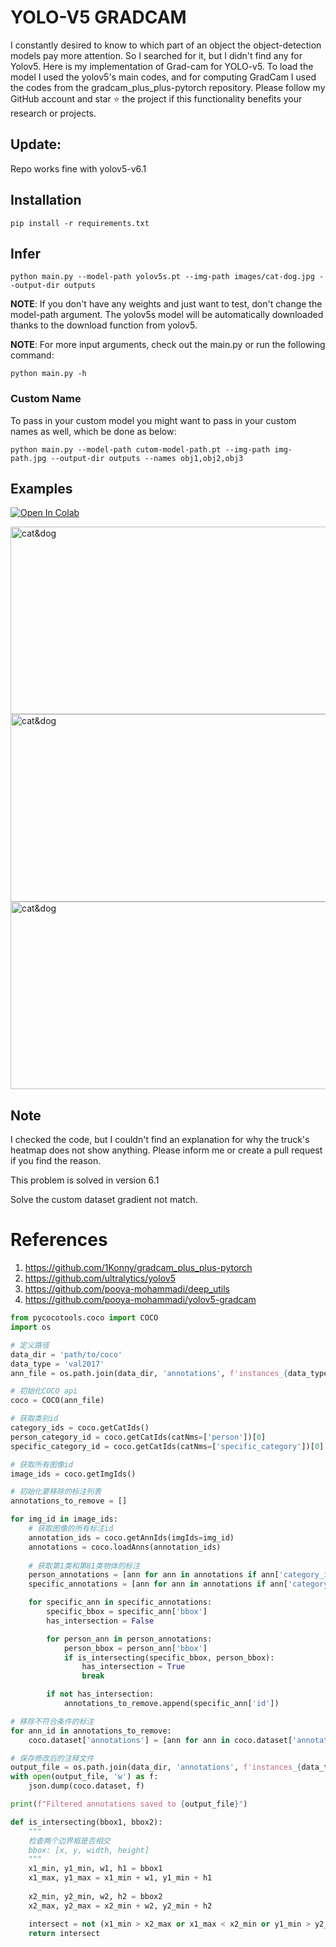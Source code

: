 # YOLO-V5 GRADCAM

I constantly desired to know to which part of an object the object-detection models pay more attention. So I searched for it, but I didn't find any for Yolov5.
Here is my implementation of Grad-cam for YOLO-v5. To load the model I used the yolov5's main codes, and for computing GradCam I used the codes from the gradcam_plus_plus-pytorch repository.
Please follow my GitHub account and star ⭐ the project if this functionality benefits your research or projects.

## Update:
Repo works fine with yolov5-v6.1


## Installation
`pip install -r requirements.txt`

## Infer
`python main.py --model-path yolov5s.pt --img-path images/cat-dog.jpg --output-dir outputs`

**NOTE**: If you don't have any weights and just want to test, don't change the model-path argument. The yolov5s model will be automatically downloaded thanks to the download function from yolov5. 

**NOTE**: For more input arguments, check out the main.py or run the following command:

```python main.py -h```

### Custom Name
To pass in your custom model you might want to pass in your custom names as well, which be done as below:
```
python main.py --model-path cutom-model-path.pt --img-path img-path.jpg --output-dir outputs --names obj1,obj2,obj3 
```
## Examples
[![Open In Colab](https://colab.research.google.com/assets/colab-badge.svg)](https://colab.research.google.com/github/pooya-mohammadi/yolov5-gradcam/blob/master/main.ipynb)

<img src="https://raw.githubusercontent.com/pooya-mohammadi/yolov5-gradcam/master/outputs/eagle-res.jpg" alt="cat&dog" height="300" width="1200">
<img src="https://raw.githubusercontent.com/pooya-mohammadi/yolov5-gradcam/master/outputs/cat-dog-res.jpg" alt="cat&dog" height="300" width="1200">
<img src="https://raw.githubusercontent.com/pooya-mohammadi/yolov5-gradcam/master/outputs/dog-res.jpg" alt="cat&dog" height="300" width="1200">

## Note
I checked the code, but I couldn't find an explanation for why the truck's heatmap does not show anything. Please inform me or create a pull request if you find the reason.

This problem is solved in version 6.1

Solve the custom dataset gradient not match.

# References
1. https://github.com/1Konny/gradcam_plus_plus-pytorch
2. https://github.com/ultralytics/yolov5
3. https://github.com/pooya-mohammadi/deep_utils
4. https://github.com/pooya-mohammadi/yolov5-gradcam
```python
from pycocotools.coco import COCO
import os

# 定义路径
data_dir = 'path/to/coco'
data_type = 'val2017'
ann_file = os.path.join(data_dir, 'annotations', f'instances_{data_type}.json')

# 初始化COCO api
coco = COCO(ann_file)

# 获取类别id
category_ids = coco.getCatIds()
person_category_id = coco.getCatIds(catNms=['person'])[0]
specific_category_id = coco.getCatIds(catNms=['specific_category'])[0]  # 具体类的名字，如 'dog'

# 获取所有图像id
image_ids = coco.getImgIds()

# 初始化要移除的标注列表
annotations_to_remove = []

for img_id in image_ids:
    # 获取图像的所有标注id
    annotation_ids = coco.getAnnIds(imgIds=img_id)
    annotations = coco.loadAnns(annotation_ids)
    
    # 获取第1类和第81类物体的标注
    person_annotations = [ann for ann in annotations if ann['category_id'] == person_category_id]
    specific_annotations = [ann for ann in annotations if ann['category_id'] == specific_category_id]

    for specific_ann in specific_annotations:
        specific_bbox = specific_ann['bbox']
        has_intersection = False

        for person_ann in person_annotations:
            person_bbox = person_ann['bbox']
            if is_intersecting(specific_bbox, person_bbox):
                has_intersection = True
                break

        if not has_intersection:
            annotations_to_remove.append(specific_ann['id'])

# 移除不符合条件的标注
for ann_id in annotations_to_remove:
    coco.dataset['annotations'] = [ann for ann in coco.dataset['annotations'] if ann['id'] != ann_id]

# 保存修改后的注释文件
output_file = os.path.join(data_dir, 'annotations', f'instances_{data_type}_filtered.json')
with open(output_file, 'w') as f:
    json.dump(coco.dataset, f)

print(f"Filtered annotations saved to {output_file}")

def is_intersecting(bbox1, bbox2):
    """
    检查两个边界框是否相交
    bbox: [x, y, width, height]
    """
    x1_min, y1_min, w1, h1 = bbox1
    x1_max, y1_max = x1_min + w1, y1_min + h1
    
    x2_min, y2_min, w2, h2 = bbox2
    x2_max, y2_max = x2_min + w2, y2_min + h2

    intersect = not (x1_min > x2_max or x1_max < x2_min or y1_min > y2_max or y1_max < y2_min)
    return intersect